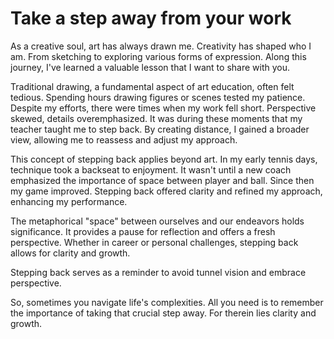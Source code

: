 # Take a step away from your work
As a creative soul, art has always drawn me. Creativity has shaped who I am. From sketching to exploring various forms of expression. Along this journey, I've learned a valuable lesson that I want to share with you.

Traditional drawing, a fundamental aspect of art education, often felt tedious. Spending hours drawing figures or scenes tested my patience. Despite my efforts, there were times when my work fell short. Perspective skewed, details overemphasized. It was during these moments that my teacher taught me to step back. By creating distance, I gained a broader view, allowing me to reassess and adjust my approach.

This concept of stepping back applies beyond art. In my early tennis days, technique took a backseat to enjoyment. It wasn't until a new coach emphasized the importance of space between player and ball. Since then my game improved. Stepping back offered clarity and refined my approach, enhancing my performance.

The metaphorical "space" between ourselves and our endeavors holds significance. It provides a pause for reflection and offers a fresh perspective. Whether in career or personal challenges, stepping back allows for clarity and growth.

Stepping back serves as a reminder to avoid tunnel vision and embrace perspective. 

So, sometimes you navigate life's complexities. All you need is to remember the importance of taking that crucial step away. For therein lies clarity and growth.
